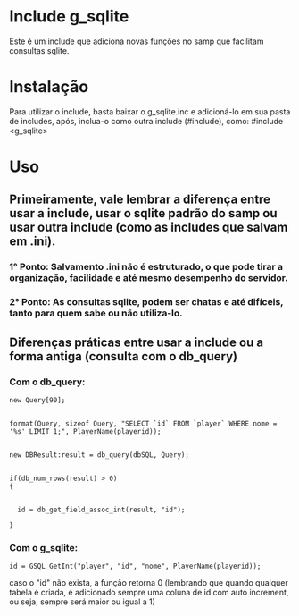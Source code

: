 # Include g_sqlite
Este é um include que adiciona novas funções no samp que facilitam consultas sqlite.

# Instalação

Para utilizar o include, basta baixar o g_sqlite.inc e adicioná-lo em sua pasta de includes, após, inclua-o como outra include (#include), como:
#include <g_sqlite>

# Uso

## Primeiramente, vale lembrar a diferença entre usar a include, usar o sqlite padrão do samp ou usar outra include (como as includes que salvam em .ini).

### 1° Ponto: Salvamento .ini não é estruturado, o que pode tirar a organização, facilidade e até mesmo desempenho do servidor.
### 2° Ponto: As consultas sqlite, podem ser chatas e até difíceis, tanto para quem sabe ou não utiliza-lo.

## Diferenças práticas entre usar a include ou a forma antiga (consulta com o db_query)

### Com o db_query:

```
new Query[90];


format(Query, sizeof Query, "SELECT `id` FROM `player` WHERE nome = '%s' LIMIT 1;", PlayerName(playerid));


new DBResult:result = db_query(dbSQL, Query);


if(db_num_rows(result) > 0)
{


  id = db_get_field_assoc_int(result, "id");

}
```

### Com o g_sqlite:

```
id = GSQL_GetInt("player", "id", "nome", PlayerName(playerid));
```


caso o "id" não exista, a função retorna 0 (lembrando que quando qualquer tabela é criada, é adicionado sempre uma coluna de id com auto increment, ou seja, sempre será maior ou igual a 1)
